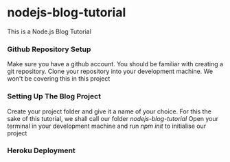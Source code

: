 # nodejs-blog-tutorial
This is a Node.js Blog Tutorial

### Github Repository Setup
Make sure you have a github account. 
You should be familiar with creating a git repository. 
Clone your repository into your development machine.
We won't be covering this in this project

### Setting Up The Blog Project
Create your project folder and give it a name of your choice. 
For this the sake of this tutorial, we shall call our folder _nodejs-blog-tutorial_
Open your terminal in your development machine and run _npm init_ to initialise our project

### Heroku Deployment
